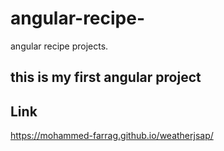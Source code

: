 # angular-recipe-
angular recipe projects.


## this is my first angular project 

## Link

https://mohammed-farrag.github.io/weatherjsap/
